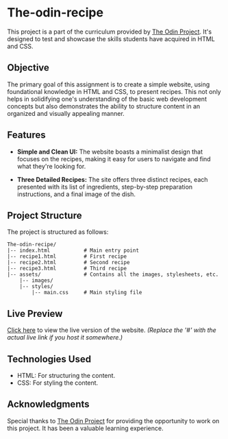 # The-odin-recipe

This project is a part of the curriculum provided by [The Odin Project](https://www.theodinproject.com/). It's designed to test and showcase the skills students have acquired in HTML and CSS. 

## Objective

The primary goal of this assignment is to create a simple website, using foundational knowledge in HTML and CSS, to present recipes. This not only helps in solidifying one's understanding of the basic web development concepts but also demonstrates the ability to structure content in an organized and visually appealing manner.

## Features

- **Simple and Clean UI:** The website boasts a minimalist design that focuses on the recipes, making it easy for users to navigate and find what they're looking for.
  
- **Three Detailed Recipes:** The site offers three distinct recipes, each presented with its list of ingredients, step-by-step preparation instructions, and a final image of the dish.

## Project Structure

The project is structured as follows:

```
The-odin-recipe/
|-- index.html           # Main entry point
|-- recipe1.html         # First recipe
|-- recipe2.html         # Second recipe
|-- recipe3.html         # Third recipe
|-- assets/              # Contains all the images, stylesheets, etc.
    |-- images/          
    |-- styles/
        |-- main.css     # Main styling file
```

## Live Preview

[Click here](#) to view the live version of the website. *(Replace the '#' with the actual live link if you host it somewhere.)*

## Technologies Used

- HTML: For structuring the content.
- CSS: For styling the content.

## Acknowledgments

Special thanks to [The Odin Project](https://www.theodinproject.com/) for providing the opportunity to work on this project. It has been a valuable learning experience.
